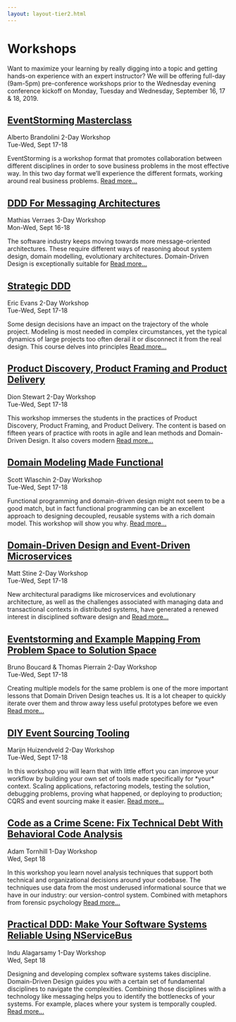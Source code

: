 ```yaml
---
layout: layout-tier2.html
---
```

<div class="container section workshops">
	<h1 class="section-header">Workshops</h1>
    <!--<p style="text-align: center;"><strong>Registration will be on Monday from 8am - 9am and Tuesday from 7am - 9am</strong></p>
    <p style="text-align: center;"><strong>Workshops will run from 9am - 5pm</strong></p>-->
	<p>Want to maximize your learning by really digging into a topic and getting hands-on experience with an expert instructor? We will be offering full-day (9am-5pm) pre-conference workshops prior to the Wednesday evening conference kickoff on Monday, Tuesday and Wednesday, September 16, 17 & 18, 2019.</p>
    <p></p>
    <!--<div class="row">
        <div class="col-xs-12" align="center">
            <a class="btn" style="margin-bottom: 0;" href="https://ti.to/eddd/explore-ddd-2019">GET YOUR TICKET</a>
        </div>
    </div>-->
    <!-- begin workshop element -->
    <div class="row">
        <div class="col-xs-12 col-sm-2">
            <div class="speaker-container">
                <a href="eventstorming-masterclass.html"><div class="speaker-img alberto-brandolini"></div></a>
                </div>
            </div>
        <div class="col-xs-12 col-sm-10 workshop-list">
        <h2><a href="eventstorming-masterclass.html">EventStorming Masterclass</a></h2>
        <p>
            <span class="workshops--speaker-name">Alberto Brandolini</span>
            <span class="workshops--duration">2-Day Workshop<br>Tue-Wed, Sept 17-18</span>
        </p>
        <p>EventStorming is a workshop format that promotes collaboration between different disciplines in order to sove business problems in the most effective way. In this two day format we’ll experience the different formats, working around real business problems. <a href="eventstorming-masterclass.html">Read more...</a></p>
        </div>
    </div>
    <!-- begin workshop element -->
	<div class="row">
        <div class="col-xs-12 col-sm-2">
            <div class="speaker-container">
                <a href="ddd-for-messaging-architectures.html"><div class="speaker-img mathias-verraes"></div></a>
                </div>
            </div>
        <div class="col-xs-12 col-sm-10 workshop-list">
        <h2><a href="ddd-for-messaging-architectures.html">DDD For Messaging Architectures</a></h2>
        <p>
            <span class="workshops--speaker-name">Mathias Verraes</span>
            <span class="workshops--duration">3-Day Workshop<br>Mon-Wed, Sept 16-18</span>
        </p>
        <p>The software industry keeps moving towards more message-oriented architectures. These require different ways of reasoning about system design, domain modelling, evolutionary architectures. Domain-Driven Design is exceptionally suitable for <a href="ddd-for-messaging-architectures.html">Read more...</a></p>
        </div>
    </div>
    <!-- begin workshop element -->
    <div class="row">
        <div class="col-xs-12 col-sm-2">
            <div class="speaker-container">
                <a href="strategic-ddd.html"><div class="speaker-img eric-evans"></div></a>
            </div>
          </div>
        <div class="col-xs-12 col-sm-10 workshop-list">
            <h2><a href="strategic-ddd.html">Strategic DDD</a></h2>
            <p>
                <span class="workshops--speaker-name">Eric Evans</span>
                <span class="workshops--duration">2-Day Workshop<br>Tue-Wed, Sept 17-18</span>
            </p>
            <p>Some design decisions have an impact on the trajectory of the whole project. Modeling is most needed in complex circumstances, yet the typical dynamics of large projects too often derail it or disconnect it from the real design. This course delves into principles <a href="strategic-ddd.html">Read more...</a></p>
        </div>
    </div>
    <!-- begin workshop element -->
    <div class="row">
        <div class="col-xs-12 col-sm-2">
            <div class="speaker-container">
                <a href="product-discovery-product-framing-and-product-delivery.html"><div class="speaker-img dion-stewart"></div></a>
            </div>
          </div>
        <div class="col-xs-12 col-sm-10 workshop-list">
            <h2><a href="product-discovery-product-framing-and-product-delivery.html">Product Discovery, Product Framing and Product Delivery</a></h2>
            <p>
                <span class="workshops--speaker-name">Dion Stewart</span>
                <span class="workshops--duration">2-Day Workshop<br>Tue-Wed, Sept 17-18</span>
            </p>
            <p>This workshop immerses the students in the practices of Product Discovery, Product Framing, and Product Delivery. The content is based on fifteen years of practice with roots in agile and lean methods and Domain-Driven Design. It also covers modern <a href="product-discovery-product-framing-and-product-delivery.html">Read more...</a></p>
        </div>
    </div>
    <!-- begin workshop element -->
    <div class="row">
        <div class="col-xs-12 col-sm-2">
            <div class="speaker-container">
                <a href="domain-modeling-made-functional.html"><div class="speaker-img scott-wlaschin"></div></a>
            </div>
          </div>
        <div class="col-xs-12 col-sm-10 workshop-list">
            <h2><a href="domain-modeling-made-functional.html">Domain Modeling Made Functional</a></h2>
            <p>
                <span class="workshops--speaker-name">Scott Wlaschin</span>
                <span class="workshops--duration">2-Day Workshop<br>Tue-Wed, Sept 17-18</span>
            </p>
            <p>Functional programming and domain-driven design might not seem to be a good match, but in fact functional programming can be an excellent approach to designing decoupled, reusable systems with a rich domain model. This workshop will show you why. <a href="domain-modeling-made-functional.html">Read more...</a></p>
        </div>
    </div>
    <!-- begin workshop element -->
    <div class="row">
        <div class="col-xs-12 col-sm-2">
            <div class="speaker-container">
                <a href="domain-driven-design-and-event-driven-microservices.html"><div class="speaker-img matt-stine"></div></a>
            </div>
          </div>
        <div class="col-xs-12 col-sm-10 workshop-list">
            <h2><a href="domain-driven-design-and-event-driven-microservices.html">Domain-Driven Design and Event-Driven Microservices</a></h2>
            <p>
                <span class="workshops--speaker-name">Matt Stine</span>
                <span class="workshops--duration">2-Day Workshop<br>Tue-Wed, Sept 17-18</span>
            </p>
            <p>New architectural paradigms like microservices and evolutionary architecture, as well as the challenges associated with managing data and transactional contexts in distributed systems, have generated a renewed interest in disciplined software design and <a href="domain-driven-design-and-event-driven-microservices.html">Read more...</a></p>
        </div>
    </div>
    <!-- begin workshop element -->
    <div class="row">
        <div class="col-xs-12 col-sm-2">
            <div class="speaker-container">
                <a href="eventstorming-and-example-mapping-from-problem-space-to-solution-space.html"><div class="co-workshop-img bruno-and-thomas"></div></a>
            </div>
          </div>
        <div class="col-xs-12 col-sm-10 workshop-list">
            <h2><a href="eventstorming-and-example-mapping-from-problem-space-to-solution-space.html">Eventstorming and Example Mapping From Problem Space to Solution Space</a></h2>
            <p>
                <span class="workshops--speaker-name">Bruno Boucard &amp; Thomas Pierrain</span>
                <span class="workshops--duration">2-Day Workshop<br>Tue-Wed, Sept 17-18</span>
            </p>
            <p>Creating multiple models for the same problem is one of the more important lessons that Domain Driven Design teaches us. It is a lot cheaper to quickly iterate over them and throw away less useful prototypes before we even <a href="eventstorming-and-example-mapping-from-problem-space-to-solution-space.html">Read more...</a></p>
        </div>
    </div>
    <!-- begin workshop element -->
    <div class="row">
        <div class="col-xs-12 col-sm-2">
            <div class="speaker-container">
                <a href="diy-event-sourcing-tooling.html"><div class="speaker-img marijn-huizendveld"></div></a>
            </div>
          </div>
        <div class="col-xs-12 col-sm-10 workshop-list">
            <h2><a href="diy-event-sourcing-tooling.html">DIY Event Sourcing Tooling</a></h2>
            <p>
                <span class="workshops--speaker-name">Marijn Huizendveld</span>
                <span class="workshops--duration">2-Day Workshop<br>Tue-Wed, Sept 17-18</span>
            </p>
            <p>In this workshop you will learn that with little effort you can improve your workflow by building your own set of tools made specifically for *your* context. Scaling applications, refactoring models, testing the solution, debugging problems, proving what happened, or deploying to production; CQRS and event sourcing make it easier. <a href="diy-event-sourcing-tooling.html">Read more...</a></p>
        </div>
    </div>
    <!-- begin workshop element -->
    <div class="row">
        <div class="col-xs-12 col-sm-2">
            <div class="speaker-container">
                <a href="code-as-a-crime-scene.html"><div class="speaker-img adam-tornhill"></div></a>
            </div>
          </div>
        <div class="col-xs-12 col-sm-10 workshop-list">
            <h2><a href="code-as-a-crime-scene.html">Code as a Crime Scene: Fix Technical Debt With Behavioral Code Analysis</a></h2>
            <p>
                <span class="workshops--speaker-name">Adam Tornhill</span>
                <span class="workshops--duration">1-Day Workshop<br>Wed, Sept 18</span>
            </p>
            <p>In this workshop you learn novel analysis techniques that support both technical and organizational decisions around your codebase. The techniques use data from the most underused informational source that we have in our industry: our version-control system. Combined with metaphors from forensic psychology <a href="code-as-a-crime-scene.html">Read more...</a></p>
        </div>
    </div>
    <!-- begin workshop element -->
    <div class="row">
        <div class="col-xs-12 col-sm-2">
            <div class="speaker-container">
                <a href="practical-ddd.html"><div class="speaker-img indu-alagarsamy"></div></a>
            </div>
          </div>
        <div class="col-xs-12 col-sm-10 workshop-list">
            <h2><a href="practical-ddd.html">Practical DDD: Make Your Software Systems Reliable Using NServiceBus</a></h2>
            <p>
                <span class="workshops--speaker-name">Indu Alagarsamy</span>
                <span class="workshops--duration">1-Day Workshop<br>Wed, Sept 18</span>
            </p>
            <p>Designing and developing complex software systems takes discipline. Domain-Driven Design guides you with a certain set of fundamental disciplines to navigate the complexities. Combining those disciplines with a technology like messaging helps you to identify the bottlenecks of your systems. For example, places where your system is temporally coupled. <a href="practical-ddd.html">Read more...</a></p> 
        </div>
    </div>
</div> <!-- container -->

